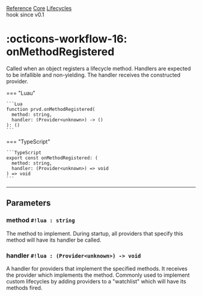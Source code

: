 <div class="ompdoc-reference-breadcrumbs">
<a href="../../../">Reference</a>
<a href="../../">Core</a>
<a href="../">Lifecycles</a>
</div>

<div class="ompdoc-reference-tags">
<span class="ompdoc-reference-highlight">hook</span>
<span class="ompdoc-reference-since">since v0.1</span>
</div>

# :octicons-workflow-16: onMethodRegistered

Called when an object registers a lifecycle method. Handlers are expected to be
infallible and non-yielding. The handler receives the constructed provider.

=== "Luau"

    ```Lua
    function prvd.onMethodRegistered(
      method: string,
      handler: (Provider<unknown>) -> ()
    ): ()
    ```

=== "TypeScript"

    ```TypeScript
    export const onMethodRegistered: (
      method: string,
      handler: (Provider<unknown>) => void
    ) => void
    ```

---

## Parameters

### method `#!lua : string`

The method to implement. During startup, all providers that specify this method
will have its handler be called.

### handler `#!lua : (Provider<unknown>) -> void`

A handler for providers that implement the specified methods. It receives the
provider which implements the method. Commonly used to implement custom
lifecycles by adding providers to a "watchlist" which will have its methods
fired.
